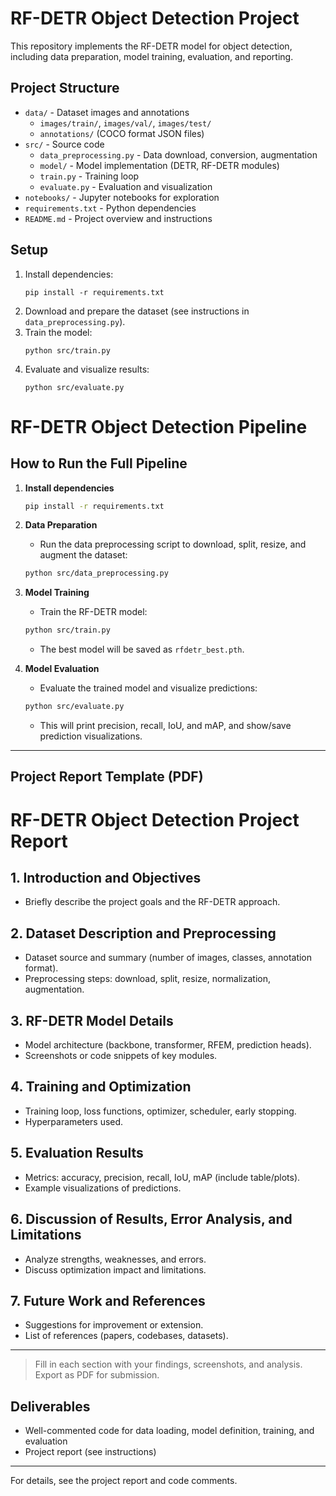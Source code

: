 # RF-DETR Object Detection Project

This repository implements the RF-DETR model for object detection, including data preparation, model training, evaluation, and reporting.

## Project Structure

- `data/` - Dataset images and annotations
    - `images/train/`, `images/val/`, `images/test/`
    - `annotations/` (COCO format JSON files)
- `src/` - Source code
    - `data_preprocessing.py` - Data download, conversion, augmentation
    - `model/` - Model implementation (DETR, RF-DETR modules)
    - `train.py` - Training loop
    - `evaluate.py` - Evaluation and visualization
- `notebooks/` - Jupyter notebooks for exploration
- `requirements.txt` - Python dependencies
- `README.md` - Project overview and instructions

## Setup

1. Install dependencies:
   ```
   pip install -r requirements.txt
   ```
2. Download and prepare the dataset (see instructions in `data_preprocessing.py`).
3. Train the model:
   ```
   python src/train.py
   ```
4. Evaluate and visualize results:
   ```
   python src/evaluate.py
   ```

# RF-DETR Object Detection Pipeline

## How to Run the Full Pipeline

1. **Install dependencies**
   ```sh
   pip install -r requirements.txt
   ```

2. **Data Preparation**
   - Run the data preprocessing script to download, split, resize, and augment the dataset:
   ```sh
   python src/data_preprocessing.py
   ```

3. **Model Training**
   - Train the RF-DETR model:
   ```sh
   python src/train.py
   ```
   - The best model will be saved as `rfdetr_best.pth`.

4. **Model Evaluation**
   - Evaluate the trained model and visualize predictions:
   ```sh
   python src/evaluate.py
   ```
   - This will print precision, recall, IoU, and mAP, and show/save prediction visualizations.

---

## Project Report Template (PDF)

# RF-DETR Object Detection Project Report

## 1. Introduction and Objectives
- Briefly describe the project goals and the RF-DETR approach.

## 2. Dataset Description and Preprocessing
- Dataset source and summary (number of images, classes, annotation format).
- Preprocessing steps: download, split, resize, normalization, augmentation.

## 3. RF-DETR Model Details
- Model architecture (backbone, transformer, RFEM, prediction heads).
- Screenshots or code snippets of key modules.

## 4. Training and Optimization
- Training loop, loss functions, optimizer, scheduler, early stopping.
- Hyperparameters used.

## 5. Evaluation Results
- Metrics: accuracy, precision, recall, IoU, mAP (include table/plots).
- Example visualizations of predictions.

## 6. Discussion of Results, Error Analysis, and Limitations
- Analyze strengths, weaknesses, and errors.
- Discuss optimization impact and limitations.

## 7. Future Work and References
- Suggestions for improvement or extension.
- List of references (papers, codebases, datasets).

---

> Fill in each section with your findings, screenshots, and analysis. Export as PDF for submission.

## Deliverables
- Well-commented code for data loading, model definition, training, and evaluation
- Project report (see instructions)

---

For details, see the project report and code comments.